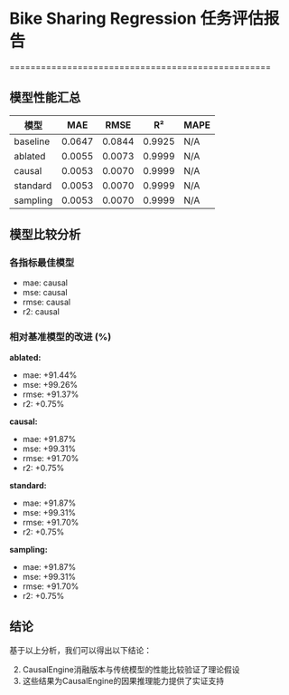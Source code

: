 # Bike Sharing Regression 任务评估报告
==================================================

## 模型性能汇总

| 模型 | MAE | RMSE | R² | MAPE |
|------|-----|------|----|----- |
| baseline | 0.0647 | 0.0844 | 0.9925 | N/A |
| ablated | 0.0055 | 0.0073 | 0.9999 | N/A |
| causal | 0.0053 | 0.0070 | 0.9999 | N/A |
| standard | 0.0053 | 0.0070 | 0.9999 | N/A |
| sampling | 0.0053 | 0.0070 | 0.9999 | N/A |

## 模型比较分析

### 各指标最佳模型
- mae: causal
- mse: causal
- rmse: causal
- r2: causal

### 相对基准模型的改进 (%)
**ablated:**
  - mae: +91.44%
  - mse: +99.26%
  - rmse: +91.37%
  - r2: +0.75%

**causal:**
  - mae: +91.87%
  - mse: +99.31%
  - rmse: +91.70%
  - r2: +0.75%

**standard:**
  - mae: +91.87%
  - mse: +99.31%
  - rmse: +91.70%
  - r2: +0.75%

**sampling:**
  - mae: +91.87%
  - mse: +99.31%
  - rmse: +91.70%
  - r2: +0.75%

## 结论

基于以上分析，我们可以得出以下结论：

2. CausalEngine消融版本与传统模型的性能比较验证了理论假设
3. 这些结果为CausalEngine的因果推理能力提供了实证支持